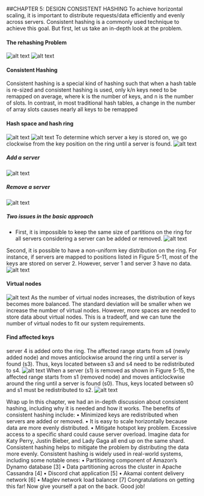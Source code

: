 ##CHAPTER 5: DESIGN CONSISTENT HASHING
To achieve horizontal scaling, it is important to distribute requests/data efficiently and evenly
across servers. Consistent hashing is a commonly used technique to achieve this goal. But
first, let us take an in-depth look at the problem.

#### The rehashing Problem
![alt text](image.png)
![alt text](image-1.png)

#### Consistent Hashing
Consistent hashing is a special kind of hashing such that when a hash table is re-sized and consistent hashing is used, only k/n keys need to be remapped on average, where k is the number of keys, and n is the number of slots. In contrast, in most traditional hash tables, a change in the number of array slots causes nearly all keys to be
remapped

#### Hash space and hash ring
![alt text](image-2.png)
![alt text](image-3.png)
To determine which server a key is stored on, we go clockwise from the key position on the ring until a server is found.
![alt text](image-4.png)

##### Add a server
![alt text](image-5.png)

##### Remove a server
![alt text](image-6.png)

#####  Two issues in the basic approach
- First, it is impossible to keep the same size of partitions on the ring for all servers considering a server can be added or removed.
![alt text](image-8.png)

Second, it is possible to have a non-uniform key distribution on the ring. For instance, if servers are mapped to positions listed in Figure 5-11, most of the keys are stored on server 2. However, server 1 and server 3 have no data.
![alt text](image-7.png)

#### Virtual nodes
![alt text](image-9.png)
As the number of virtual nodes increases, the distribution of keys becomes more balanced.
The standard deviation will be smaller when we increase the
number of virtual nodes. However, more spaces are needed to store data about virtual nodes.
This is a tradeoff, and we can tune the number of virtual nodes to fit our system requirements.

#### Find affected keys
server 4 is added onto the ring. The affected range starts from s4 (newly
added node) and moves anticlockwise around the ring until a server is found (s3). Thus, keys located between s3 and s4 need to be redistributed to s4.
![alt text](image-10.png)
When a server (s1) is removed as shown in Figure 5-15, the affected range starts from s1 (removed node) and moves anticlockwise around the ring until a server is found (s0). Thus, keys located between s0 and s1 must be redistributed to s2.
![alt text](image-11.png)

Wrap up
In this chapter, we had an in-depth discussion about consistent hashing, including why it is needed and how it works. The benefits of consistent hashing include:
• Minimized keys are redistributed when servers are added or removed.
• It is easy to scale horizontally because data are more evenly distributed.
• Mitigate hotspot key problem. Excessive access to a specific shard could cause server overload. Imagine data for Katy Perry, Justin Bieber, and Lady Gaga all end up on the same shard. Consistent hashing helps to mitigate the problem by distributing the data more evenly.
Consistent hashing is widely used in real-world systems, including some notable ones:
• Partitioning component of Amazon’s Dynamo database [3]
• Data partitioning across the cluster in Apache Cassandra [4]
• Discord chat application [5]
• Akamai content delivery network [6]
• Maglev network load balancer [7]
Congratulations on getting this far! Now give yourself a pat on the back. Good job!